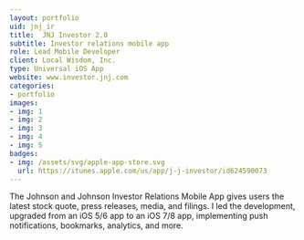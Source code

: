 ```yaml
---
layout: portfolio
uid: jnj_ir
title:  JNJ Investor 2.0
subtitle: Investor relations mobile app
role: Lead Mobile Developer
client: Local Wisdom, Inc.
type: Universal iOS App
website: www.investor.jnj.com
categories:
- portfolio
images:
- img: 1
- img: 2
- img: 3
- img: 4
- img: 5
badges:
- img: /assets/svg/apple-app-store.svg
  url: https://itunes.apple.com/us/app/j-j-investor/id624590073
---
```


The Johnson and Johnson Investor Relations Mobile App gives users the latest
stock quote, press releases, media, and filings. I led the development, upgraded from an iOS 5/6 app to an iOS 7/8 app, implementing push notifications, bookmarks, analytics, and more.